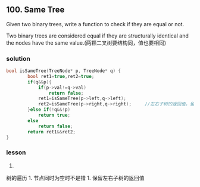 ## 100. Same Tree
Given two binary trees, write a function to check if they are equal or not.

Two binary trees are considered equal if they are structurally identical and the nodes have the same value.(两颗二叉树要结构同，值也要相同)

### **solution**
```C++
bool isSameTree(TreeNode* p, TreeNode* q) {
        bool ret1=true,ret2=true;
        if(q&&p){
            if(p->val!=q->val)
                return false;
            ret1=isSameTree(p->left,q->left);
            ret2=isSameTree(p->right,q->right);     //左右子树的返回值，留作判断
        }else if(!q&&!p)
            return true;
        else
            return false;
        return ret1&&ret2;
}
```
### **lesson**
1. 
树的遍历
1. 
节点同时为空时不是错
1. 
保留左右子树的返回值